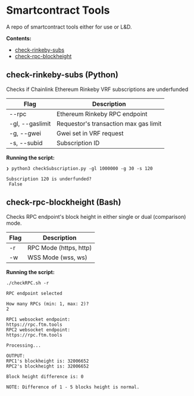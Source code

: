 # Smartcontract Tools

A repo of smartcontract tools either for use or L&D.

**Contents:**

- [check-rinkeby-subs](https://github.com/dangitsdavid/smartcontract-tools#check-rinkeby-subs-python)
- [check-rpc-blockheight](https://github.com/dangitsdavid/smartcontract-tools#check-rpc-blockheight-bash)

## check-rinkeby-subs (Python)

Checks if Chainlink Ethereum Rinkeby VRF subscriptions are underfunded

| Flag            | Description                           |
| --------------- | ------------------------------------- |
| --rpc           | Ethereum Rinkeby RPC endpoint         |
| -gl, --gaslimit | Requestor's transaction max gas limit |
| -g, --gwei      | Gwei set in VRF request               |
| -s, --subid     | Subscription ID                       |

**Running the script:**

```
❯ python3 checkSubscription.py -gl 1000000 -g 30 -s 120

Subscription 120 is underfunded?
 False
```

## check-rpc-blockheight (Bash)

Checks RPC endpoint's block height in either single or dual (comparison) mode.

| Flag | Description            |
| ---- | ---------------------- |
| -r   | RPC Mode (https, http) |
| -w   | WSS Mode (wss, ws)     |

**Running the script:**

```
./checkRPC.sh -r

RPC endpoint selected

How many RPCs (min: 1, max: 2)?
2

RPC1 websocket endpoint:
https://rpc.ftm.tools
RPC2 websocket endpoint:
https://rpc.ftm.tools

Processing...

OUTPUT:
RPC1's blockheight is: 32006652
RPC2's blockheight is: 32006652

Block height difference is: 0

NOTE: Difference of 1 - 5 blocks height is normal.
```
